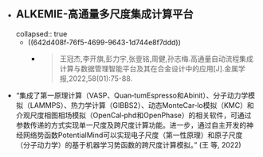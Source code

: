 - ## ALKEMIE-高通量多尺度集成计算平台
  collapsed:: true
	- ((642d408f-76f5-4699-9643-1d744e8f7ddd))
		- >王冠杰,李开旗,彭力宇,张壹铭,周健,孙志梅.高通量自动流程集成计算与数据管理智能平台及其在合金设计中的应用[J].金属学报,2022,58(01):75-88.
- “集成了第一原理计算（VASP、Quan‐tumEspresso和Abinit）、分子动力学模拟（LAMMPS）、热力学计算（GIBBS2）、动态MonteCar‐lo模拟（KMC）和介观尺度相图相场模拟（OpenCal‐phd和OpenPhase）的相关软件，可通过参数传递的方式实现单一尺度及跨尺度计算功能。进一步，通过自主开发的神经网络势函数PotentialMind可以实现电子尺度（第一性原理）和原子尺度（分子动力学）的基于机器学习势函数的跨尺度计算模拟。” (王 等, 2022)